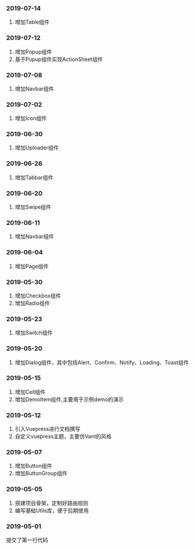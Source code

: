 ### 2019-07-14
1. 增加Table组件

### 2019-07-12
1. 增加Popup组件
2. 基于Pupup组件实现ActionSheet组件

### 2019-07-08
1. 增加Navbar组件

### 2019-07-02
1. 增加Icon组件

### 2019-06-30
1. 增加Uploader组件

### 2019-06-26
1. 增加Tabbar组件

### 2019-06-20
1. 增加Swipe组件

### 2019-06-11
1. 增加Navbar组件

### 2019-06-04
1. 增加Page组件

### 2019-05-30
1. 增加Checkbox组件
2. 增加Radio组件

### 2019-05-23
1. 增加Switch组件

### 2019-05-20
1. 增加Dialog组件，其中包括Alert、Confirm、Notify、Loading、Toast组件

### 2019-05-15
1. 增加Cell组件
2. 增加DemoItem组件,主要用于示例demo的演示

### 2019-05-12
1. 引入Vuepress进行文档撰写
2. 自定义vuepress主题，主要仿Vant的风格

### 2019-05-07
1. 增加Button组件
2. 增加ButtonGroup组件

### 2019-05-05
1. 搭建项目骨架，定制好路由规则
2. 编写基础Utils库，便于后期使用

### 2019-05-01
提交了第一行代码